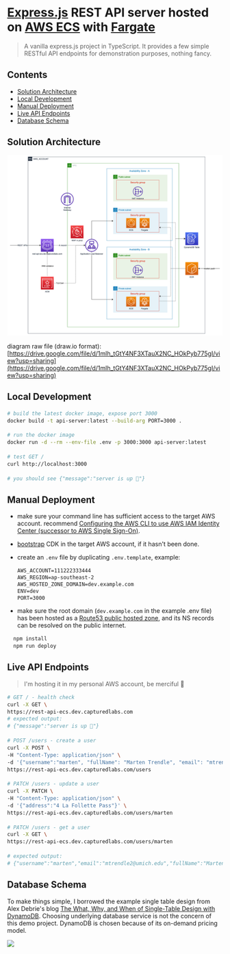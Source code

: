 # [Express.js](https://expressjs.com/) REST API server hosted on [AWS ECS](https://docs.aws.amazon.com/AmazonECS/latest/developerguide/Welcome.html) with [Fargate](https://docs.aws.amazon.com/AmazonECS/latest/userguide/what-is-fargate.html)

> A vanilla express.js project in TypeScript. It provides a few simple RESTful API endpoints for demonstration purposes, nothing fancy.

## Contents

-   [Solution Architecture](#solution-architecture)
-   [Local Development](#local-development)
-   [Manual Deployment](#manual-deployment)
-   [Live API Endpoints](#live-api-endpoints)
-   [Database Schema](#database-schema)

## Solution Architecture

![](./architecture.png)

diagram raw file (draw.io format): [https://drive.google.com/file/d/1mlh_tGtY4NF3XTauX2NC_HOkPyb775gI/view?usp=sharing](https://drive.google.com/file/d/1mlh_tGtY4NF3XTauX2NC_HOkPyb775gI/view?usp=sharing)

## Local Development

```bash
# build the latest docker image, expose port 3000
docker build -t api-server:latest --build-arg PORT=3000 .

# run the docker image
docker run -d --rm --env-file .env -p 3000:3000 api-server:latest

# test GET /
curl http://localhost:3000

# you should see {"message":"server is up 🚀"}
```

## Manual Deployment

-   make sure your command line has sufficient access to the target AWS account. recommend [Configuring the AWS CLI to use AWS IAM Identity Center (successor to AWS Single Sign-On)](https://docs.aws.amazon.com/cli/latest/userguide/cli-configure-sso.html).

-   [bootstrap](https://docs.aws.amazon.com/cdk/v2/guide/bootstrapping.html) CDK in the target AWS account, if it hasn't been done.

-   create an `.env` file by duplicating `.env.template`, example:

    ```env
    AWS_ACCOUNT=111222333444
    AWS_REGION=ap-southeast-2
    AWS_HOSTED_ZONE_DOMAIN=dev.example.com
    ENV=dev
    PORT=3000
    ```

-   make sure the root domain (`dev.example.com` in the example .env file) has been hosted as a [Route53 public hosted zone](https://docs.aws.amazon.com/Route53/latest/DeveloperGuide/AboutHZWorkingWith.html), and its NS records can be resolved on the public internet.

```bash
  npm install
  npm run deploy
```

## Live API Endpoints

> I'm hosting it in my personal AWS account, be merciful 🙈

```bash
# GET / - health check
curl -X GET \
https://rest-api-ecs.dev.capturedlabs.com
# expected output:
# {"message":"server is up 🚀"}

# POST /users - create a user
curl -X POST \
-H "Content-Type: application/json" \
-d '{"username":"marten", "fullName": "Marten Trendle", "email": "mtrendle2@umich.edu"}' \
https://rest-api-ecs.dev.capturedlabs.com/users

# PATCH /users - update a user
curl -X PATCH \
-H "Content-Type: application/json" \
-d '{"address":"4 La Follette Pass"}' \
https://rest-api-ecs.dev.capturedlabs.com/users/marten

# PATCH /users - get a user
curl -X GET \
https://rest-api-ecs.dev.capturedlabs.com/users/marten

# expected output:
# {"username":"marten","email":"mtrendle2@umich.edu","fullName":"Marten Trendle","address":"4 La Follette Pass"}

```

## Database Schema

To make things simple, I borrowed the example single table design from Alex Debrie's blog [The What, Why, and When of Single-Table Design with DynamoDB](https://www.alexdebrie.com/posts/dynamodb-single-table/). Choosing underlying database service is not the concern of this demo project. DynamoDB is chosen because of its on-demand pricing model.

![](https://user-images.githubusercontent.com/6509926/73772626-1e4f0780-4746-11ea-84f4-1490119d7cd6.png)
